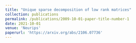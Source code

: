 ```yaml
---
title: "Unique sparse decomposition of low rank matrices"
collection: publications
permalink: /publications/2009-10-01-paper-title-number-1
date: 2021-10-01
venue: 'Neurips'
paperurl: 'https://arxiv.org/abs/2106.07736'
---
```




